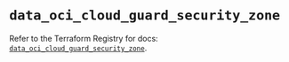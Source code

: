 # `data_oci_cloud_guard_security_zone`

Refer to the Terraform Registry for docs: [`data_oci_cloud_guard_security_zone`](https://registry.terraform.io/providers/oracle/oci/7.19.0/docs/data-sources/cloud_guard_security_zone).

